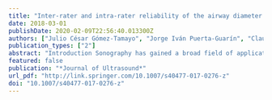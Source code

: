 ```yaml
---
title: "Inter-rater and intra-rater reliability of the airway diameter measured by sonography"
date: 2018-03-01
publishDate: 2020-02-09T22:56:40.013300Z
authors: ["Julio César Gómez-Tamayo", "Jorge Iván Puerta-Guarín", "Claudia Marcela Rojas-Camejo", "Juan Pablo Caicedo", "José Andrés Calvache"]
publication_types: ["2"]
abstract: "Introduction Sonography has gained a broad field of applications in current anesthetic practice. During airway management, it could have an important role, because it allows real-time measurement of anatomical aspects and a functional evaluation with high safety profile. However, assessment of the reliability and precision of these measurements is critical if sonography is used as a clinical diagnostic tool. The aim of the study was to estimate inter-rater and intra-rater reliability of the airway diameter measured by sonography in heathy volunteers.  Methods We conducted a cross-sectional study during 2015 on healthy adult volunteers. Using sonography, transverse internal diameter of subglottic space was measured twice by two blinded sonographers.  Results Agreement was classified as very good for intra-rater measurements (ICC = 0.84) and good for the inter-rater measurements (ICC = 0.71). The 95% CI of agreement limits for the intra-rater measurements were inferior to those for the inter-rater measurements.  Conclusions Ultrasound measurement is a reliable and precise method to measure the internal subglottic diameter of the airway. Ultimately, this method may provide clinicians valuable information regarding airway diameter in adults and may help to guide treatment options."
featured: false
publication: "*Journal of Ultrasound*"
url_pdf: "http://link.springer.com/10.1007/s40477-017-0276-z"
doi: "10.1007/s40477-017-0276-z"
---
```


